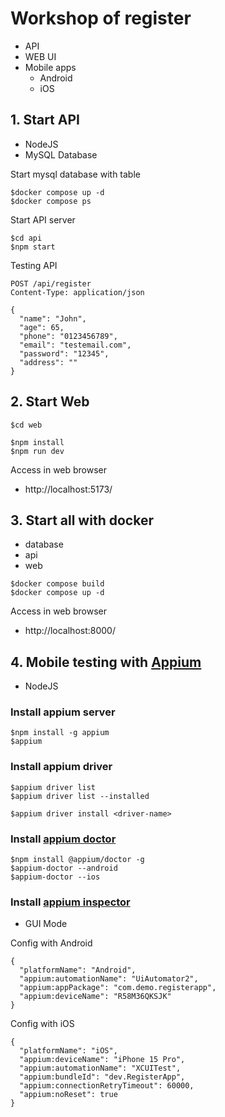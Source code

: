 # Workshop of register
* API
* WEB UI
* Mobile apps
  * Android
  * iOS

## 1. Start API 
* NodeJS
* MySQL Database

Start mysql database with table
```
$docker compose up -d
$docker compose ps
```

Start API server
```
$cd api
$npm start
```

Testing API
```
POST /api/register
Content-Type: application/json

{
  "name": "John",
  "age": 65,
  "phone": "0123456789",
  "email": "testemail.com",
  "password": "12345",
  "address": ""
}
```

## 2. Start Web
```
$cd web

$npm install
$npm run dev
``` 

Access in web browser
* http://localhost:5173/

## 3. Start all with docker
* database
* api
* web

```
$docker compose build
$docker compose up -d
```

Access in web browser
* http://localhost:8000/

## 4. Mobile testing with [Appium](https://github.com/appium/appium)
* NodeJS


### Install appium server
```
$npm install -g appium
$appium
```

### Install appium driver
```
$appium driver list
$appium driver list --installed

$appium driver install <driver-name>
```

### Install [appium doctor](https://www.npmjs.com/package/@appium/doctor)
```
$npm install @appium/doctor -g
$appium-doctor --android
$appium-doctor --ios
```

### Install [appium inspector](https://github.com/appium/appium-inspector)
* GUI Mode

Config with Android
```
{
  "platformName": "Android",
  "appium:automationName": "UiAutomator2",
  "appium:appPackage": "com.demo.registerapp",
  "appium:deviceName": "R58M36QKSJK"
}
```

Config with iOS
```
{
  "platformName": "iOS",
  "appium:deviceName": "iPhone 15 Pro",
  "appium:automationName": "XCUITest",
  "appium:bundleId": "dev.RegisterApp",
  "appium:connectionRetryTimeout": 60000,
  "appium:noReset": true
}
```




